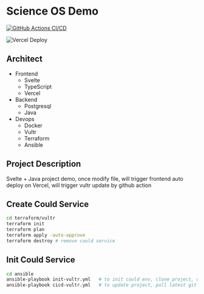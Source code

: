 # Science OS Demo

[![GitHub Actions CI/CD](https://github.com/plh97/SOS/actions/workflows/github-CICD-actions.yml/badge.svg)](https://github.com/plh97/SOS/actions/workflows/github-CICD-actions.yml)

![Vercel Deploy](https://deploy-badge.vercel.app/vercel/sos-svelte)

## Architect

- Frontend
  - Svelte
  - TypeScript
  - Vercel
- Backend
  - Postgresql
  - Java
- Devops
  - Docker
  - Vultr
  - Terraform
  - Ansible

## Project Description

Svelte + Java project demo, once modify file, will trigger frontend auto deploy on Vercel, will trigger vultr update by github action

## Create Could Service

```bash
cd terraform/vultr
terraform init
terraform plan
terraform apply -auto-approve
terraform destroy # remove could service
```

## Init Could Service

```bash
cd ansible
ansible-playbook init-vultr.yml   # to init could env, clone project, deploy project
ansible-playbook cicd-vultr.yml   # to update project, pull latest git code, stop docker-compose, re-start docker-compose
```
